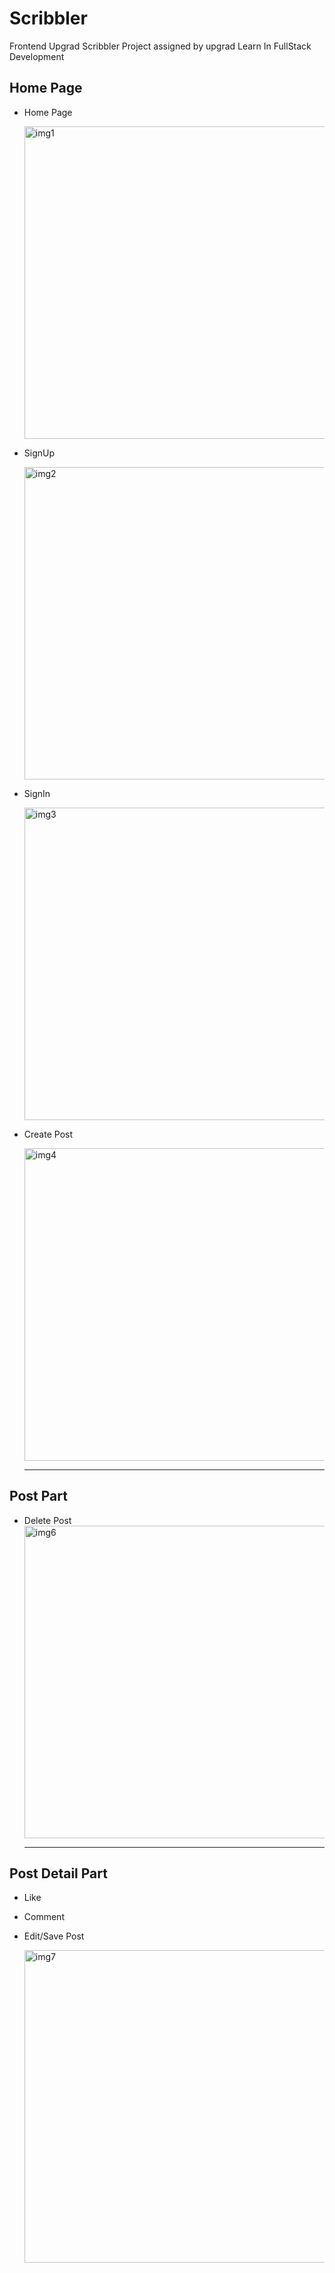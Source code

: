 # Scribbler

Frontend Upgrad Scribbler Project assigned by upgrad Learn In FullStack Development

## Home Page

- Home Page

     <img src="https://user-images.githubusercontent.com/68987615/186209276-01ca7aad-692d-475f-aaaf-3560c0916b9d.jpg" height="500px" width="auto" alt="img1"/>
     <br/>

- SignUp

     <img src="https://user-images.githubusercontent.com/68987615/186209462-bfa1de59-ed2b-48dd-9178-ce621872036f.jpg" alt="img2" height="500px" width="auto"/>
     <br/>

- SignIn

     <img src="https://user-images.githubusercontent.com/68987615/186209428-875c7109-6971-4c8e-86ad-8b14e2579cbb.jpg" alt="img3" height="500px" width="auto"/>
     <br/>

- Create Post

     <img src="https://user-images.githubusercontent.com/68987615/186209624-09684b94-2e69-4c9e-8e2f-9bc488c96f49.jpg" alt="img4" height="500px" width="auto"/>
     <br/>
     <hr/>

## Post Part



- Delete Post
     <img src="https://user-images.githubusercontent.com/68987615/186209564-9dc3b0be-6b5d-4a63-8cf8-fdf0774cd2d9.jpg" alt="img6" height="500px" width="auto"/>
     <br/>
     <hr/>

## Post Detail Part

- Like
- Comment
- Edit/Save Post

     <img src="https://user-images.githubusercontent.com/68987615/186209333-d3fb2b4b-da96-4c21-bc6c-40781d5492f3.jpg" alt="img7" height="500px" width="auto"/>
